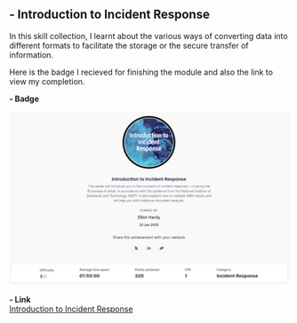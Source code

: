 **- Introduction to Incident Response**
--- 

In this skill collection, I learnt about the various ways of converting data into different formats to facilitate the storage or the secure transfer of information.


Here is the badge I recieved for finishing the module and also the link to view my completion.

**- Badge**

![Introduction to Incident Response](Images/Introduction_to_Incident_Response.jpg)  


**- Link**  
[Introduction to Incident Response](https://api.immersivelabs.online/share/achievements/95dabf678d335112dc9e2ca4328afe12)

